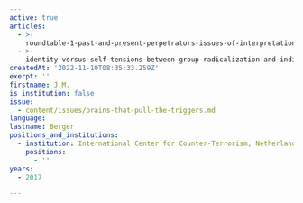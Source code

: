 ```yaml
---
active: true
articles:
  - >-
    roundtable-1-past-and-present-perpetrators-issues-of-interpretation-and-prevention
  - >-
    identity-versus-self-tensions-between-group-radicalization-and-individual-violence
createdAt: '2022-11-10T08:35:33.259Z'
exerpt: ''
firstname: J.M.
is_institution: false
issue:
  - content/issues/brains-that-pull-the-triggers.md
language:
lastname: Berger
positions_and_institutions:
  - institution: International Center for Counter-Terrorism, Netherlands
    positions:
      - ''
years:
  - 2017

---
```

